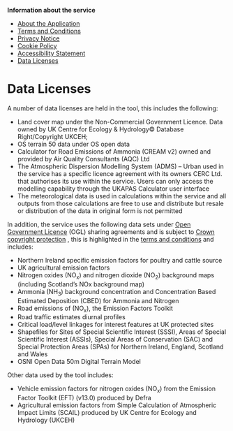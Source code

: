 **Information about the service**

- [About the Application](about-the-application.md)
- [Terms and Conditions](3-terms-and-conditions.md)
- [Privacy Notice](4-privacy-statement.md)
- [Cookie Policy](5-cookie-policy.md)
- [Accessibility Statement](6-accessibility-statement.md)
- [Data Licenses](data-license.md)


# Data Licenses
A number of data licenses are held in the tool, this includes the following: 

- Land cover map under the Non-Commercial Government Licence. Data owned by UK Centre for Ecology & Hydrology© Database Right/Copyright UKCEH;
- OS terrain 50 data under OS open data
- Calculator for Road Emissions of Ammonia (CREAM v2) owned and provided by Air Quality Consultants (AQC) Ltd
- The Atmospheric Dispersion Modelling System (ADMS) – Urban used in the service has a specific licence agreement with its owners CERC Ltd. that authorises its use within the service. Users can only access the modelling capability through the UKAPAS Calculator user interface
- The meteorological data is used in calculations within the service and all outputs from those calculations are free to use and distribute but resale or distribution of the data in original form is not permitted 

In addition, the service uses the following data sets under [Open Government Licence](https://www.nationalarchives.gov.uk/doc/open-government-licence/version/1/open-government-licence.htm) (OGL) sharing agreements and is subject to [Crown copyright protection](https://www.nationalarchives.gov.uk/information-management/re-using-public-sector-information/uk-government-licensing-framework/crown-copyright/) , this is highlighted in the [terms and conditions](3-terms-and-conditions.md) and includes:

-	Northern Ireland specific emission factors for poultry and cattle source
-	UK agricultural emission factors
-	Nitrogen oxides (NO<sub>x</sub>) and nitrogen dioxide (NO<sub>2</sub>) background maps (including Scotland’s NOx background map)
-	Ammonia (NH<sub>3</sub>) background concentration and Concentration Based Estimated Deposition (CBED) for Ammonia and Nitrogen
-	Road emissions of (NO<sub>x</sub>), the Emission Factors Toolkit
-	Road traffic estimates diurnal profiles
-	Critical load/level linkages for interest features at UK protected sites
-	Shapefiles for Sites of Special Scientific Interest (SSSI), Areas of Special Scientific Interest (ASSIs), Special Areas of Conservation (SAC) and Special Protection Areas (SPAs) for Northern Ireland, England, Scotland and Wales
-	OSNI Open Data 50m Digital Terrain Model

Other data used by the tool includes: 

- Vehicle emission factors for nitrogen oxides (NO<sub>x</sub>) from the Emission Factor Toolkit (EFT) (v13.0) produced by Defra
- Agricultural emission factors from Simple Calculation of Atmospheric Impact Limits (SCAIL) produced by UK Centre for Ecology and Hydrology (UKCEH)
